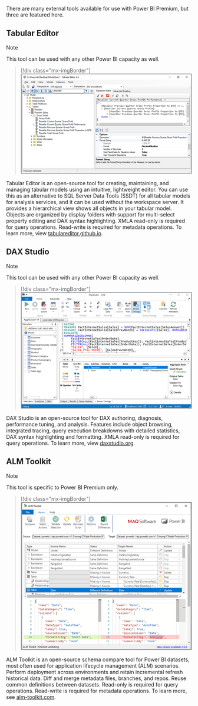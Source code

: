 There are many external tools available for use with Power BI Premium, but three are featured here.

## Tabular Editor

> [!NOTE]
> This tool can be used with any other Power BI capacity as well.

> [!div class="mx-imgBorder"]
> [![Screenshot of Tabular Editor version 2.5.](../media/tabular-editor.png)](../media/tabular-editor.png#lightbox)

Tabular Editor is an open-source tool for creating, maintaining, and managing tabular models using an intuitive, lightweight editor. You can use this as an alternative to SQL Server Data Tools (SSDT) for all tabular models for analysis services, and it can be used without the workspace server. It provides a hierarchical view shows all objects in your tabular model. Objects are organized by display folders with support for multi-select property editing and DAX syntax highlighting. XMLA read-only is required for query operations. Read-write is required for metadata operations. To learn more, view [tabulareditor.github.io](https://tabulareditor.github.io/?azure-portal=true).

## DAX Studio

> [!NOTE]
> This tool can be used with any other Power BI capacity as well.

> [!div class="mx-imgBorder"]
> [![Screenshot of DAX Studio version 2.9.](../media/dax-studio.png)](../media/dax-studio.png#lightbox)

DAX Studio is an open-source tool for DAX authoring, diagnosis, performance tuning, and analysis. Features include object browsing, integrated tracing, query execution breakdowns with detailed statistics, DAX syntax highlighting and formatting. XMLA read-only is required for query operations. To learn more, view [daxstudio.org](https://daxstudio.org/?azure-portal=true).

## ALM Toolkit

> [!NOTE]
> This tool is specific to Power BI Premium only.

> [!div class="mx-imgBorder"]
> [![Screenshot of ALM Toolkit home screen.](../media/alm-toolkit.png)](../media/alm-toolkit.png#lightbox)

ALM Toolkit is an open-source schema compare tool for Power BI datasets, most often used for application lifecycle management (ALM) scenarios. Perform deployment across environments and retain incremental refresh historical data. Diff and merge metadata files, branches, and repos. Reuse common definitions between datasets. Read-only is required for query operations. Read-write is required for metadata operations. To learn more, see [alm-toolkit.com](http://alm-toolkit.com/?azure-portal=true).
